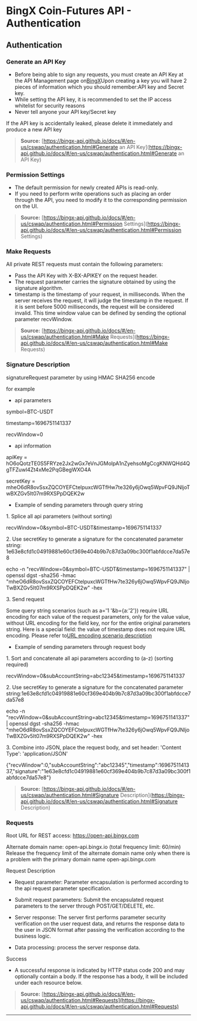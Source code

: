 # BingX Coin-Futures API - Authentication

## Authentication

### Generate an API Key

- Before being able to sign any requests, you must create an API Key at the API
  Management page on[BingX](https://bingx.com)Upon creating a key you will have
  2 pieces of information which you should remember:API key and Secret key.
- While setting the API key, it is recommended to set the IP access whitelist
  for security reasons
- Never tell anyone your API key/Secret key

If the API key is accidentally leaked, please delete it immediately and produce
a new API key

> **Source:**
> [https://bingx-api.github.io/docs/#/en-us/cswap/authentication.html#Generate
> an API
> Key](https://bingx-api.github.io/docs/#/en-us/cswap/authentication.html#Generate
> an API Key)

### Permission Settings

- The default permission for newly created APIs is read-only.
- If you need to perform write operations such as placing an order through the
  API, you need to modify it to the corresponding permission on the UI.

> **Source:**
> [https://bingx-api.github.io/docs/#/en-us/cswap/authentication.html#Permission
> Settings](https://bingx-api.github.io/docs/#/en-us/cswap/authentication.html#Permission
> Settings)

### Make Requests

All private REST requests must contain the following parameters:

- Pass the API Key with X-BX-APIKEY on the request header.
- The request parameter carries the signature obtained by using the signature
  algorithm.
- timestamp is the timestamp of your request, in milliseconds. When the server
  receives the request, it will judge the timestamp in the request. If it is
  sent before 5000 milliseconds, the request will be considered invalid. This
  time window value can be defined by sending the optional parameter recvWindow.

> **Source:**
> [https://bingx-api.github.io/docs/#/en-us/cswap/authentication.html#Make
> Requests](https://bingx-api.github.io/docs/#/en-us/cswap/authentication.html#Make
> Requests)

### Signature Description

signatureRequest parameter by using HMAC SHA256 encode

for example

- api parameters

symbol=BTC-USDT

timestamp=1696751141337

recvWindow=0

- api information

apiKey =
hO6oQotzTE0S5FRYze2Jx2wGx7eVnJGMolpA1nZyehsoMgCcgKNWQHd4QgTFZuwl4Zt4xMe2PqGBegWXO4A

secretKey =
mheO6dR8ovSsxZQCOYEFCtelpuxcWGTfHw7te326y6jOwq5WpvFQ9JNljoTwBXZGv5It07m9RXSPpDQEK2w

- Example of sending parameters through query string

1\. Splice all api parameters (without sorting)

recvWindow=0&symbol=BTC-USDT&timestamp=1696751141337

2\. Use secretKey to generate a signature for the concatenated parameter string:
1e63e8cfd1c04919881e60cf369e404b9b7c87d3a09bc300f1abfdcce7da57e8

echo -n "recvWindow=0&symbol=BTC-USDT&timestamp=1696751141337" | openssl dgst
-sha256 -hmac
"mheO6dR8ovSsxZQCOYEFCtelpuxcWGTfHw7te326y6jOwq5WpvFQ9JNljoTwBXZGv5It07m9RXSPpDQEK2w"
-hex

3\. Send request

Some query string scenarios (such as a='1 '&b={a:'2'}) require URL encoding for
each value of the request parameters, only for the value value, without URL
encoding for the field key, nor for the entire original parameters string. Here
is a special field: the value of timestamp does not require URL encoding. Please
refer
to[URL encoding scenario description](https://bingx-api.github.io/docs/#/swapV2/trade-api.html#Bulk%20order)

- Example of sending parameters through request body

1\. Sort and concatenate all api parameters according to (a-z) (sorting
required)

recvWindow=0&subAccountString=abc12345&timestamp=1696751141337

2\. Use secretKey to generate a signature for the concatenated parameter
string:1e63e8cfd1c04919881e60cf369e404b9b7c87d3a09bc300f1abfdcce7da57e8

echo -n "recvWindow=0&subAccountString=abc12345&timestamp=1696751141337" |
openssl dgst -sha256 -hmac
"mheO6dR8ovSsxZQCOYEFCtelpuxcWGTfHw7te326y6jOwq5WpvFQ9JNljoTwBXZGv5It07m9RXSPpDQEK2w"
-hex

3\. Combine into JSON, place the request body, and set header: 'Content Type':
'application/JSON'

{"recvWindow":0,"subAccountString":"abc12345","timestamp":1696751141337,"signature":"1e63e8cfd1c04919881e60cf369e404b9b7c87d3a09bc300f1abfdcce7da57e8"}

> **Source:**
> [https://bingx-api.github.io/docs/#/en-us/cswap/authentication.html#Signature
> Description](https://bingx-api.github.io/docs/#/en-us/cswap/authentication.html#Signature
> Description)

### Requests

Root URL for REST access: https://open-api.bingx.com

Alternate domain name: open-api.bingx.io (total frequency limit: 60/min) Release
the frequency limit of the alternate domain name only when there is a problem
with the primary domain name open-api.bingx.com

Request Description

- Request parameter: Parameter encapsulation is performed according to the api
  request parameter specification.

- Submit request parameters: Submit the encapsulated request parameters to the
  server through POST/GET/DELETE, etc.

- Server response: The server first performs parameter security verification on
  the user request data, and returns the response data to the user in JSON
  format after passing the verification according to the business logic.

- Data processing: process the server response data.

Success

- A successful response is indicated by HTTP status code 200 and may optionally
  contain a body. If the response has a body, it will be included under each
  resource below.

> **Source:**
> [https://bingx-api.github.io/docs/#/en-us/cswap/authentication.html#Requests](https://bingx-api.github.io/docs/#/en-us/cswap/authentication.html#Requests)

---
